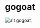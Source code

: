 # gogoat
![alt gogoat](http://cdn.bulbagarden.net/upload/thumb/b/bc/673Gogoat.png/250px-673Gogoat.png)
